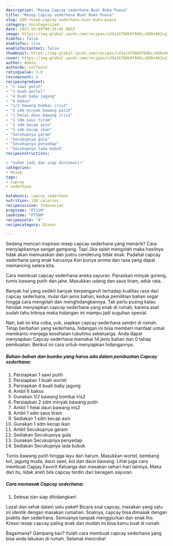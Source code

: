 ```yaml
---
description: "Resep Capcay sederhana Buat Buka Puasa"
title: "Resep Capcay sederhana Buat Buka Puasa"
slug: 289-resep-capcay-sederhana-buat-buka-puasa
category: Uncategorized
date: 2023-03-05T00:39:05.965Z
image: https://img-global.cpcdn.com/recipes/cd3a14798b9f8dbc/680x482cq70/capcay-sederhana-foto-resep-utama.jpg
hideToc: false
enableToc: true
enableTocContent: false
thumbnail: https://img-global.cpcdn.com/recipes/cd3a14798b9f8dbc/680x482cq70/capcay-sederhana-foto-resep-utama.jpg
cover: https://img-global.cpcdn.com/recipes/cd3a14798b9f8dbc/680x482cq70/capcay-sederhana-foto-resep-utama.jpg
author: Admin
authorAv: notfound
ratingvalue: 3.8
reviewcount: 5
recipeingredient:
- "1 sawi putih"
- "1 buah wortel"
- "4 buah baby jagung"
- "6 bakso"
- "1/2 bawang bombai iris2"
- "2 sdm minyak bawang putih"
- "1 helai daun bawang iris2"
- "1 sdm saus tiram"
- "1 sdm kecap asin"
- "1 sdm kecap ikan"
- "Secukupnya garam"
- "Secukupnya gula"
- "Secukupnya penyedap"
- "Secukupnya lada bubuk"
recipeinstructions:

- "Sudah jadi dan siap dinikmati!"
categories:
- Resep
tags:
- capcay
- sederhana

katakunci: capcay sederhana 
nutrition: 138 calories
recipecuisine: Indonesian
preptime: "PT31M"
cooktime: "PT56M"
recipeyield: "4"
recipecategory: Dinner

---
```



Sedang mencari inspirasi resep capcay sederhana yang menarik? Cara menyiapkannya sangat gampang. Tapi Jika salah mengolah maka hasilnya tidak akan memuaskan dan justru cenderung tidak enak. Padahal capcay sederhana yang enak harusnya Kan punya aroma dan rasa yang dapat memancing selera kita.


Cara membuat capcay sederhana aneka sayuran. Panaskan minyak goreng, tumis bawang putih dan jahe. Masukkan udang dan saus tiram, aduk rata.

Banyak hal yang sedikit banyak berpengaruh terhadap kualitas rasa dari capcay sederhana, mulai dari jenis bahan, kedua pemilihan bahan segar hingga cara mengolah dan menghidangkannya. Tak perlu pusing kalau hendak menyiapkan capcay sederhana yang enak di rumah, karena asal sudah tahu triknya maka hidangan ini mampu jadi suguhan spesial.


Nah, kali ini kita coba, yuk, siapkan capcay sederhana sendiri di rumah. Tetap berbahan yang sederhana, hidangan ini bisa memberi manfaat untuk membantu menjaga kesehatan tubuhmu sekeluarga. Anda dapat menyiapkan Capcay sederhana memakai 14 jenis bahan dan 0 tahap pembuatan. Berikut ini cara untuk menyiapkan hidangannya.

<!--inarticleads1-->

##### Bahan-bahan dan bumbu yang harus ada dalam pembuatan Capcay sederhana:

1. Persiapkan 1 sawi putih
1. Persiapkan 1 buah wortel
1. Persiapkan 4 buah baby jagung
1. Ambil 6 bakso
1. Gunakan 1/2 bawang bombai iris2
1. Persiapkan 2 sdm minyak bawang putih
1. Ambil 1 helai daun bawang iris2
1. Ambil 1 sdm saus tiram
1. Sediakan 1 sdm kecap asin
1. Gunakan 1 sdm kecap ikan
1. Ambil Secukupnya garam
1. Sediakan Secukupnya gula
1. Gunakan Secukupnya penyedap
1. Sediakan Secukupnya lada bubuk


Tumis bawang putih hingga layu dan harum. Masukkan wortel, kembang kol, jagung muda, daun sawi, kol dan daun bawang. Lihat juga cara membuat Capjay Favorit Keluarga dan masakan sehari-hari lainnya. Maka dari itu, tidak aneh bila capcay terdiri dari beragam sayuran. 

<!--inarticleads2-->

##### Cara memasak Capcay sederhana:


1. Selesai dan siap dihidangkan!

Lezat dan sehat dalam satu paket! Bicara soal capcay, masakan yang satu ini identik dengan masakan rumahan. Soalnya, capcay bisa dimasak dengan praktis dan sederhana. Semuanya tampak menggiurkan dan enak lho. Kreasi resep capcay paling enak dan mudah ini bisa kamu buat di rumah. 

Bagaimana? Gampang kan? Itulah cara membuat capcay sederhana yang bisa anda lakukan di rumah. Selamat mencoba!
